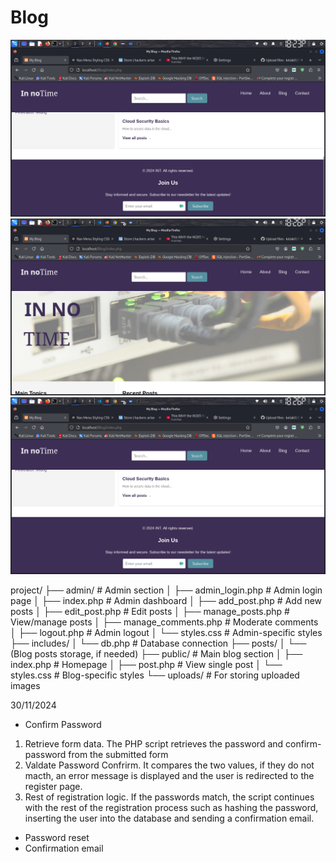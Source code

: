 # Blog
![Preview of the page](assets/img/Screenshot_2024-11-21_18_23_43.png)
![Preview of the page](assets/img/Screenshot_2024-11-21_18_26_12.png)
![Preview of the page](assets/img/Screenshot_2024-11-21_18_26_25.png)





project/
├── admin/                 # Admin section
│   ├── admin_login.php    # Admin login page
│   ├── index.php          # Admin dashboard
│   ├── add_post.php       # Add new posts
│   ├── edit_post.php      # Edit posts
│   ├── manage_posts.php   # View/manage posts
│   ├── manage_comments.php # Moderate comments
│   ├── logout.php         # Admin logout
│   └── styles.css         # Admin-specific styles
├── includes/
│   └── db.php             # Database connection
├── posts/
│   └── (Blog posts storage, if needed)
├── public/                # Main blog section
│   ├── index.php          # Homepage
│   ├── post.php           # View single post
│   └── styles.css         # Blog-specific styles
└── uploads/               # For storing uploaded images





30/11/2024
* Confirm Password
1. Retrieve form data. The PHP script retrieves the password and confirm-password from the submitted form
2. Valdate Password Confrirm. It compares the two values, if they do not macth, an error message is       displayed and the user is redirected to the register page.
3. Rest of registration logic. If the passwords match, the script continues with the rest of the registration process such as hashing the password, inserting the user into the database and sending a confirmation email.









* Password reset
* Confirmation email